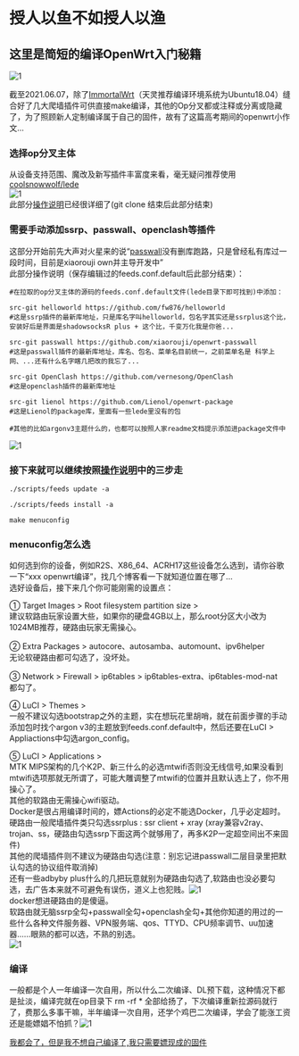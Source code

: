 # 授人以鱼不如授人以渔
## 这里是简短的编译OpenWrt入门秘籍 
![1](https://user-images.githubusercontent.com/73426989/121067643-e0606880-c7fd-11eb-8673-6a8747853c20.png)    

截至2021.06.07，除了[ImmortalWrt](https://github.com/immortalwrt/immortalwrt)（天灵推荐编译环境系统为Ubuntu18.04）缝合好了几大爬墙插件可供直接make编译，其他的Op分叉都或注释或分离或隐藏了，为了照顾新人定制编译属于自己的固件，故有了这篇高考期间的openwrt小作文...     

### 选择op分叉主体         

从设备支持范围、魔改及新写插件丰富度来看，毫无疑问推荐使用[coolsnowwolf/lede](https://github.com/coolsnowwolf/lede)         
![1](https://user-images.githubusercontent.com/73426989/121067818-1a316f00-c7fe-11eb-9978-4fe568193fd4.png)  
此部分[操作说明](https://github.com/coolsnowwolf/lede#readme)已经很详细了(git clone 结束后此部分结束)            

### 需要手动添加ssrp、passwall、openclash等插件     
这部分开始前先大声对火星来的说“[passwall](https://github.com/xiaorouji/openwrt-passwall)没有删库跑路，只是曾经私有库过一段时间，目前是xiaorouji own并主导开发中”          
此部分操作说明（保存编辑过的feeds.conf.default后此部分结束）：    
```
#在拉取的op分叉主体的源码的feeds.conf.default文件(lede目录下即可找到)中添加：  

src-git helloworld https://github.com/fw876/helloworld
#这是ssrp插件的最新库地址，只是库名字叫helloworld，包名字其实还是ssrplus这个比，安装好后是界面是shadowsocksR plus + 这个比，千变万化我是你爸...      

src-git passwall https://github.com/xiaorouji/openwrt-passwall   
#这是passwall插件的最新库地址，库名、包名、菜单名目前统一，之前菜单名是 科学上网、...还有什么名字瞎几把改的我忘了...      

src-git OpenClash https://github.com/vernesong/OpenClash
#这是openclash插件的最新库地址       

src-git lienol https://github.com/Lienol/openwrt-package
#这是Lienol的package库，里面有一些lede里没有的包      

#其他的比如argonv3主题什么的，也都可以按照人家readme文档提示添加进package文件中
```
![1](https://user-images.githubusercontent.com/73426989/121642837-a2946600-cac3-11eb-8165-0ed282687a1e.png)

### 接下来就可以继续按照[操作说明](https://github.com/coolsnowwolf/lede#readme)中的三步走

```
./scripts/feeds update -a
```
```
./scripts/feeds install -a
```
```
make menuconfig
```

### menuconfig怎么选            
如何选到你的设备，例如R2S、X86_64、ACRH17这些设备怎么选到，请你谷歌一下“xxx openwrt编译”，找几个博客看一下就知道位置在哪了...        
选好设备后，接下来几个你可能刚需的设置点：       

① Target Images > Root filesystem partition size >         
建议软路由玩家设置大些，如果你的硬盘4GB以上，那么root分区大小改为1024MB推荐，硬路由玩家无需操心。        

② Extra Packages > autocore、autosamba、automount、ipv6helper         
无论软硬路由都可勾选了，没坏处。         

③ Network > Firewall > ip6tables > ip6tables-extra、ip6tables-mod-nat        
都勾了。         

④ LuCI > Themes >          
一般不建议勾选bootstrap之外的主题，实在想玩花里胡哨，就在前面步骤的手动添加包时找个argon v3的主题放到feeds.conf.default中，然后还要在LuCI > Appliactions中勾选argon_config。     

⑤ LuCI > Applications >         
MTK MIPS架构的几个K2P、新三什么的必选mtwifi否则没无线信号,如果没看到mtwifi选项那就无所谓了，可能大雕调整了mtwifi的位置并且默认选上了，你不用操心了。          
其他的软路由无需操心wifi驱动。            
Docker是很占用编译时间的，嫖Actions的必定不能选Docker，几乎必定超时。         
硬路由一般爬墙插件类只勾选ssrplus : ssr client + xray (xray兼容v2ray、trojan、ss，硬路由勾选ssrp下面这两个就够用了，再多K2P一定超空间出不来固件)       
其他的爬墙插件则不建议为硬路由勾选(注意：别忘记进passwall二层目录里把默认勾选的协议组件取消掉)           
还有一些adbyby plus什么的几把玩意就别为硬路由勾选了,软路由也没必要勾选，去广告本来就不可避免有误伤，道义上也犯贱。![1](https://user-images.githubusercontent.com/73426989/121066548-99be3e80-c7fc-11eb-91a6-bebd60f084d9.png)   
docker想进硬路由的是傻逼。             
软路由就无脑ssrp全勾+passwall全勾+openclash全勾+其他你知道的用过的一些什么各种文件服务器、VPN服务端、qos、TTYD、CPU频率调节、uu加速器......眼熟的都可以选，不熟的别选。   
![1](https://user-images.githubusercontent.com/73426989/121642667-69f48c80-cac3-11eb-9034-e67292c4a701.png)

### 编译  
一般都是个人一年编译一次自用，所以什么二次编译、DL预下载，这种情况下都是扯淡，编译完就在op目录下 rm -rf * 全部给扬了，下次编译重新拉源码就行了，费那么多事干嘛，半年编译一次自用，还学个鸡巴二次编译，学会了能涨工资还是能嫖娼不怕抓？![1](https://user-images.githubusercontent.com/73426989/121065702-a42c0880-c7fb-11eb-862e-6498f28eb4d4.png)                     

[我都会了，但是我不想自己编译了,我只需要嫖现成的固件](https://boduoyejieyi666.github.io/whonolikeboduoyejieyi/)              

